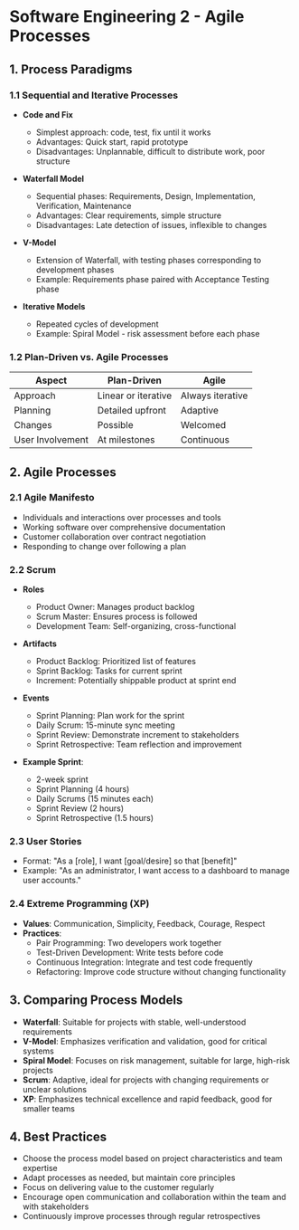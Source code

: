 # Software Engineering 2 - Agile Processes

## 1. Process Paradigms

### 1.1 Sequential and Iterative Processes

- **Code and Fix**
  - Simplest approach: code, test, fix until it works
  - Advantages: Quick start, rapid prototype
  - Disadvantages: Unplannable, difficult to distribute work, poor structure

- **Waterfall Model**
  - Sequential phases: Requirements, Design, Implementation, Verification, Maintenance
  - Advantages: Clear requirements, simple structure
  - Disadvantages: Late detection of issues, inflexible to changes

- **V-Model**
  - Extension of Waterfall, with testing phases corresponding to development phases
  - Example: Requirements phase paired with Acceptance Testing phase

- **Iterative Models**
  - Repeated cycles of development
  - Example: Spiral Model - risk assessment before each phase

### 1.2 Plan-Driven vs. Agile Processes

| Aspect | Plan-Driven | Agile |
|--------|-------------|-------|
| Approach | Linear or iterative | Always iterative |
| Planning | Detailed upfront | Adaptive |
| Changes | Possible | Welcomed |
| User Involvement | At milestones | Continuous |

## 2. Agile Processes

### 2.1 Agile Manifesto

- Individuals and interactions over processes and tools
- Working software over comprehensive documentation
- Customer collaboration over contract negotiation
- Responding to change over following a plan

### 2.2 Scrum

- **Roles**
  - Product Owner: Manages product backlog
  - Scrum Master: Ensures process is followed
  - Development Team: Self-organizing, cross-functional

- **Artifacts**
  - Product Backlog: Prioritized list of features
  - Sprint Backlog: Tasks for current sprint
  - Increment: Potentially shippable product at sprint end

- **Events**
  - Sprint Planning: Plan work for the sprint
  - Daily Scrum: 15-minute sync meeting
  - Sprint Review: Demonstrate increment to stakeholders
  - Sprint Retrospective: Team reflection and improvement

- **Example Sprint**:
  - 2-week sprint
  - Sprint Planning (4 hours)
  - Daily Scrums (15 minutes each)
  - Sprint Review (2 hours)
  - Sprint Retrospective (1.5 hours)

### 2.3 User Stories

- Format: "As a [role], I want [goal/desire] so that [benefit]"
- Example: "As an administrator, I want access to a dashboard to manage user accounts."

### 2.4 Extreme Programming (XP)

- **Values**: Communication, Simplicity, Feedback, Courage, Respect
- **Practices**:
  - Pair Programming: Two developers work together
  - Test-Driven Development: Write tests before code
  - Continuous Integration: Integrate and test code frequently
  - Refactoring: Improve code structure without changing functionality

## 3. Comparing Process Models

- **Waterfall**: Suitable for projects with stable, well-understood requirements
- **V-Model**: Emphasizes verification and validation, good for critical systems
- **Spiral Model**: Focuses on risk management, suitable for large, high-risk projects
- **Scrum**: Adaptive, ideal for projects with changing requirements or unclear solutions
- **XP**: Emphasizes technical excellence and rapid feedback, good for smaller teams

## 4. Best Practices

- Choose the process model based on project characteristics and team expertise
- Adapt processes as needed, but maintain core principles
- Focus on delivering value to the customer regularly
- Encourage open communication and collaboration within the team and with stakeholders
- Continuously improve processes through regular retrospectives
